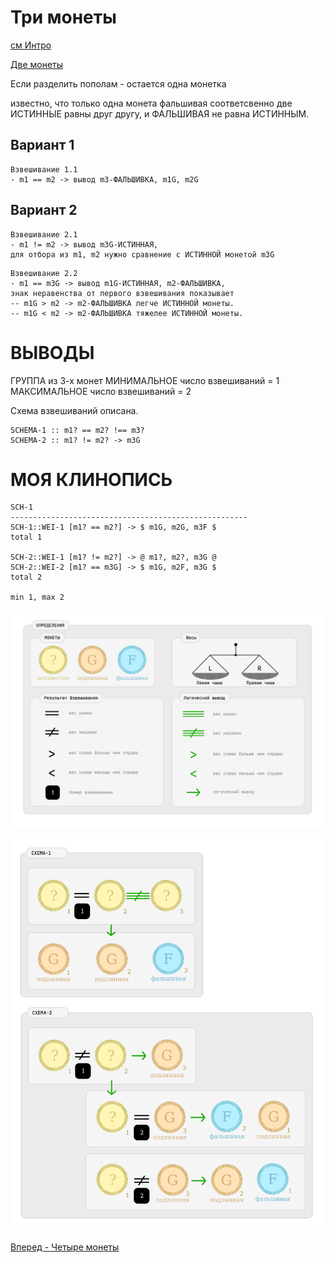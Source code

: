 Три монеты
==========

[см Интро](00-intro.md "00-intro.md")

[Две монеты](02-coins.md "02-coins.md")

Если разделить пополам - остается одна монетка

известно, что только одна монета фальшивая
соответсвенно две ИСТИННЫЕ равны друг другу, и ФАЛЬШИВАЯ не равна ИСТИННЫМ.

Вариант 1
---------
```
Взвешивание 1.1
- m1 == m2 -> вывод m3-ФАЛЬШИВКА, m1G, m2G
```

Вариант 2
---------
```
Взвешивание 2.1
- m1 != m2 -> вывод m3G-ИСТИННАЯ,
для отбора из m1, m2 нужно сравнение с ИСТИННОЙ монетой m3G
```

```
Взвешивание 2.2
- m1 == m3G -> вывод m1G-ИСТИННАЯ, m2-ФАЛЬШИВКА,
знак неравенства от первого взвешивания показывает
-- m1G > m2 -> m2-ФАЛЬШИВКА легче ИСТИННОЙ монеты.
-- m1G < m2 -> m2-ФАЛЬШИВКА тяжелее ИСТИННОЙ монеты.
```

ВЫВОДЫ
======
ГРУППА из 3-х монет
МИНИМАЛЬНОЕ число взвешиваний = 1
МАКСИМАЛЬНОЕ число взвешиваний = 2

Схема взвешиваний описана.

```
SCHEMA-1 :: m1? == m2? !== m3?
SCHEMA-2 :: m1? != m2? -> m3G
```

МОЯ КЛИНОПИСЬ
=============

```
SCH-1
-----------------------------------------------------
SCH-1::WEI-1 [m1? == m2?] -> $ m1G, m2G, m3F $
total 1

SCH-2::WEI-1 [m1? != m2?] -> @ m1?, m2?, m3G @
SCH-2::WEI-2 [m1? == m3G] -> $ m1G, m2F, m3G $
total 2

min 1, max 2
```

![Определения](images/000-definitions.png)

![3 монеты](images/003-coins.png)

[Вперед - Четыре монеты](04-coins.md "04-coins.md")